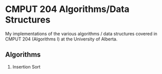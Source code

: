 # CMPUT 204 Algorithms/Data Structures

My implementations of the various algorithms / data structures covered in CMPUT 204 (Algorithms I) at the University of Alberta.

## Algorithms
1. Insertion Sort
